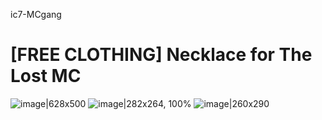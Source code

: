  ic7-MCgang
# [FREE CLOTHING]  Necklace for The Lost MC 



![image|628x500](upload://qCt95HCke6pamV9t11E4tRaxLfg.jpeg)
![image|282x264, 100%](upload://6Vfvq5mRNy00gKoO4sGrzbqZhBU.jpeg)
![image|260x290](upload://ddQmWE0kIwhW6I30pHcKwpuOpH1.jpeg)
